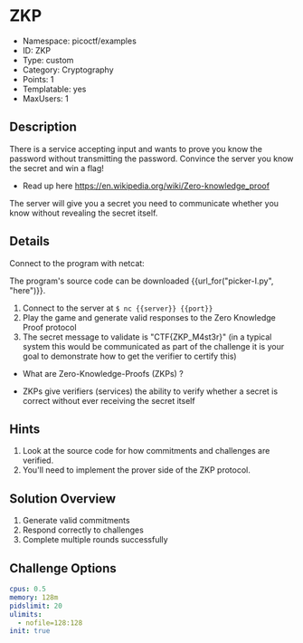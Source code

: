 # ZKP

- Namespace: picoctf/examples
- ID: ZKP  
- Type: custom
- Category: Cryptography
- Points: 1
- Templatable: yes
- MaxUsers: 1

## Description

There is a service accepting input and wants to prove you know the password without transmitting the password. Convince the server you know the secret and win a flag!

* Read up here https://en.wikipedia.org/wiki/Zero-knowledge_proof

The server will give you a secret you need to communicate whether you know without revealing the secret itself.

## Details

Connect to the program with netcat:

The program's source code can be downloaded {{url_for("picker-I.py", "here")}}.

1. Connect to the server at `$ nc {{server}} {{port}}`
2. Play the game and generate valid responses to the Zero Knowledge Proof protocol
3. The secret message to validate is "CTF{ZKP_M4st3r}" (in a typical system this would be communicated as part of the challenge it is your goal to demonstrate how to get the verifier to certify this)




* What are Zero-Knowledge-Proofs (ZKPs) ?
- ZKPs give verifiers (services) the ability to verify whether a secret is correct without ever receiving the secret itself

## Hints

1. Look at the source code for how commitments and challenges are verified.
2. You'll need to implement the prover side of the ZKP protocol.

## Solution Overview

1. Generate valid commitments
2. Respond correctly to challenges
3. Complete multiple rounds successfully

## Challenge Options

```yaml
cpus: 0.5
memory: 128m
pidslimit: 20
ulimits:
  - nofile=128:128
init: true